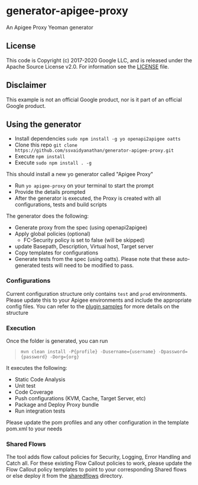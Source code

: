 # generator-apigee-proxy
An Apigee Proxy Yeoman generator

## License

This code is Copyright (c) 2017-2020 Google LLC, and is released under the
Apache Source License v2.0. For information see the [LICENSE](LICENSE) file.

## Disclaimer

This example is not an official Google product, nor is it part of an official Google product.

## Using the generator

- Install dependencies `sudo npm install -g yo openapi2apigee oatts`
- Clone this repo `git clone https://github.com/ssvaidyanathan/generator-apigee-proxy.git`
- Execute `npm install`
- Execute `sudo npm install . -g`

This should install a new yo generator called "Apigee Proxy"

- Run `yo apigee-proxy` on your terminal to start the prompt
- Provide the details prompted
- After the generator is executed, the Proxy is created with all configurations, tests and build scripts

The generator does the following:
- Generate proxy from the spec (using openapi2apigee)
- Apply global policies (optional)
	- FC-Security policy is set to false (will be skipped)
- update Basepath, Description, Virtual host, Target server
- Copy templates for configurations
- Generate tests from the spec (using oatts). Please note that these auto-generated tests will need to be modified to pass.

### Configurations

Current configuration structure only contains `test` and `prod` environments. Please update this to your Apigee environments and include the appropriate config files. You can refer to the [plugin samples](https://github.com/apigee/apigee-config-maven-plugin/tree/master/samples/EdgeConfig/resources) for more details on the structure

### Execution

Once the folder is generated, you can run 
>`mvn clean install -P{profile} -Dusername={username} -Dpassword={password} -Dorg={org}` 
	
It executes the following: 
- Static Code Analysis
- Unit test
- Code Coverage
- Push configurations (KVM, Cache, Target Server, etc)
- Package and Deploy Proxy bundle
- Run integration tests

Please update the pom profiles and any other configuration in the template pom.xml to your needs

### Shared Flows

The tool adds flow callout policies for Security, Logging, Error Handling and Catch all. For these existing Flow Callout policies to work, please update the Flow Callout policy templates to point to your corresponding Shared flows or else deploy it from the [sharedflows](./sharedflows) directory.


